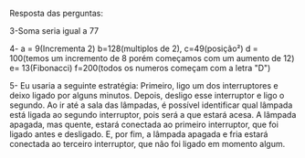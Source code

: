 Resposta das perguntas:

3-Soma seria igual a 77

4- 
a = 9(Incrementa 2)
b=128(multiplos de 2),
c=49(posição²)
d = 100(temos um incremento de 8 porém começamos com um aumento de 12)
e= 13(Fibonacci) 
f=200(todos os numeros começam com a letra "D")


5- Eu usaria a seguinte estratégia:
Primeiro, ligo um dos interruptores e deixo ligado por alguns minutos.
Depois, desligo esse interruptor e ligo o segundo. 
Ao ir até a sala das lâmpadas, é possível identificar qual lâmpada está ligada ao segundo interruptor, pois será a que estará acesa. 
A lâmpada apagada, mas quente, estará conectada ao primeiro interruptor, que foi ligado antes e desligado. E, por fim, a lâmpada apagada e fria estará conectada ao terceiro interruptor, que não foi ligado em momento algum.
